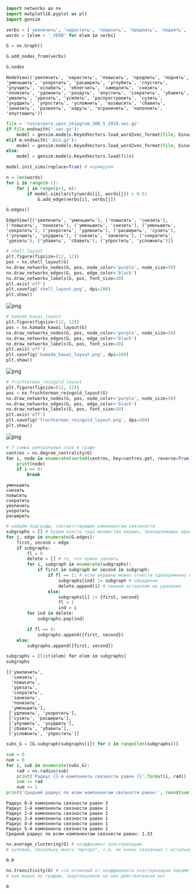 

```python
import networkx as nx
import matplotlib.pyplot as plt
import gensim
```


```python
verbs = ['увеличить', 'нарастить', 'повысить', 'продлить', 'поднять', 'уменьшить', 'укоротить', 'расширить', 'углубить', 'спустить', 'улучшить', 'ослабить', 'облегчить', 'замедлить', 'снизить', 'понизить', 'удлинить', 'раздуть', 'опустить', 'сократить', 'убавить', 'умалить', 'урезать', 'усилить', 'распространить', 'сузить', 'ухудшить', 'упростить', 'усложнить', 'возвысить', 'сбавить', 'занизить', 'развеять', 'надуть', 'ограничить', 'наполнить', 'опустошить'] # беру все глаголы совершенного вида
words = [elem + '_VERB' for elem in verbs]
```


```python
G = nx.Graph()
```


```python
G.add_nodes_from(verbs)
```


```python
G.nodes
```




    NodeView(('увеличить', 'нарастить', 'повысить', 'продлить', 'поднять', 'уменьшить', 'укоротить', 'расширить', 'углубить', 'спустить', 'улучшить', 'ослабить', 'облегчить', 'замедлить', 'снизить', 'понизить', 'удлинить', 'раздуть', 'опустить', 'сократить', 'убавить', 'умалить', 'урезать', 'усилить', 'распространить', 'сузить', 'ухудшить', 'упростить', 'усложнить', 'возвысить', 'сбавить', 'занизить', 'развеять', 'надуть', 'ограничить', 'наполнить', 'опустошить'))




```python
file = 'ruscorpora_upos_skipgram_300_5_2018.vec.gz'
if file.endswith('.vec.gz'):
    model = gensim.models.KeyedVectors.load_word2vec_format(file, binary=False) # наш случай
elif m.endswith('.bin.gz'):
    model = gensim.models.KeyedVectors.load_word2vec_format(file, binary=True)
else:
    model = gensim.models.KeyedVectors.load(file)
```


```python
model.init_sims(replace=True) # нормируем
```


```python
n = len(words)
for i in range(n-1):
    for j in range(i+1, n):
        if model.similarity(words[i], words[j]) > 0.5:
            G.add_edge(verbs[i], verbs[j])
```


```python
G.edges()
```




    EdgeView([('увеличить', 'уменьшить'), ('повысить', 'снизить'), ('повысить', 'понизить'), ('уменьшить', 'снизить'), ('уменьшить', 'сократить'), ('укоротить', 'удлинить'), ('расширить', 'сузить'), ('улучшить', 'ухудшить'), ('снизить', 'занизить'), ('сократить', 'урезать'), ('убавить', 'сбавить'), ('упростить', 'усложнить')])




```python
# shell_layout
plt.figure(figsize=(12, 12))
pos = nx.shell_layout(G)
nx.draw_networkx_nodes(G, pos, node_color='purple', node_size=50)
nx.draw_networkx_edges(G, pos, edge_color='black')
nx.draw_networkx_labels(G, pos, font_size=10)
plt.axis('off')
plt.savefig('shell_layout.png', dpi=200)
plt.show()
```


![png](output_9_0.png)



```python
# kamada_kawai_layout
plt.figure(figsize=(12, 12))
pos = nx.kamada_kawai_layout(G)
nx.draw_networkx_nodes(G, pos, node_color='purple', node_size=50)
nx.draw_networkx_edges(G, pos, edge_color='black')
nx.draw_networkx_labels(G, pos, font_size=10)
plt.axis('off')
plt.savefig('kamada_kawai_layout.png', dpi=200)
plt.show()
```


![png](output_10_0.png)



```python
# fruchterman_reingold_layout
plt.figure(figsize=(12, 12))
pos = nx.fruchterman_reingold_layout(G)
nx.draw_networkx_nodes(G, pos, node_color='purple', node_size=50)
nx.draw_networkx_edges(G, pos, edge_color='black')
nx.draw_networkx_labels(G, pos, font_size=10)
plt.axis('off')
plt.savefig('fruchterman_reingold_layout.png', dpi=200)
plt.show()
```


![png](output_11_0.png)



```python
# 7 самых центральных слов в графе
centres = nx.degree_centrality(G)
for i, node in enumerate(sorted(centres, key=centres.get, reverse=True)):
    print(node)
    if i == 6:
        break
```

    уменьшить
    снизить
    повысить
    сократить
    увеличить
    укоротить
    расширить
    


```python
# найдём подграфы, соответствующие компонентам связаности
subgraphs = [] # будем класть туда множества вершин, принадлежащих одной компоненте связности
for j, edge in enumerate(G.edges):
    first, second = edge
    if subgraphs:
        fl = 0
        delete = [] # то, что нужно удалить
        for i, subgraph in enumerate(subgraphs):
            if first in subgraph or second in subgraph:
                if fl == 1: # если вершины можно отнести одновременно к двум множествам, то их нужно объединить
                    subgraphs[ind] |= subgraph # объединем
                    delete.append(i) # лишний оставляем на удаление
                else:
                    subgraphs[i] |= {first, second}
                    fl = 1
                    ind = i
        for ind in delete:
            subgraphs.pop(ind)

        if fl == 0:
            subgraphs.append({first, second})
    else:
        subgraphs.append({first, second})
```


```python
subgraphs = [list(elem) for elem in subgraphs]
subgraphs
```




    [['увеличить',
      'снизить',
      'повысить',
      'урезать',
      'сократить',
      'занизить',
      'понизить',
      'уменьшить'],
     ['удлинить', 'укоротить'],
     ['сузить', 'расширить'],
     ['улучшить', 'ухудшить'],
     ['сбавить', 'убавить'],
     ['усложнить', 'упростить']]




```python
subs_G = [G.subgraph(subgraphs[i]) for i in range(len(subgraphs))]
```


```python
sum = 0
num = 0
for i, sub in enumerate(subs_G):
    rad = nx.radius(sub)
    print('Радиус {}-й компоненты связности равен {}'.format(i, rad))
    sum += rad
    num += 1
print('Средний радиус по всем компонентам связности равен:', round(sum / num, 2))
```

    Радиус 0-й компоненты связности равен 3
    Радиус 1-й компоненты связности равен 1
    Радиус 2-й компоненты связности равен 1
    Радиус 3-й компоненты связности равен 1
    Радиус 4-й компоненты связности равен 1
    Радиус 5-й компоненты связности равен 1
    Средний радиус по всем компонентам связности равен: 1.33
    


```python
nx.average_clustering(G) # коэффициент кластеризации
# нулевой, поскольку много "мусора", т.е. не очень связанных с остальными глаголов
```




    0.0




```python
nx.transitivity(G) # это отличный от коэффициента кластеризации параметр, вычисляющий долю всех имеющихся треугольников в G.
# как видно по графам, треугольников на них действительно нет
```




    0


